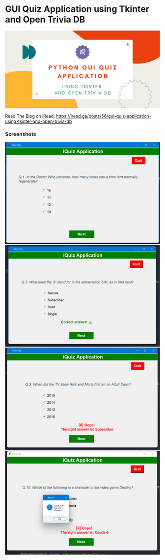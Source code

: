 # GUI Quiz Application using Tkinter and Open Trivia DB

![Banner](images/banner.png)

Read The Blog on iRead: https://iread.ga/posts/56/gui-quiz-application-using-tkinter-and-open-trivia-db


### Screenshots

![Screenshot 1](images/ss1.png)
<br>
![Screenshot 2](images/ss2.png)
<br>
![Screenshot 3](images/ss3.png)
<br>
![Screenshot 4](images/ss4.png)